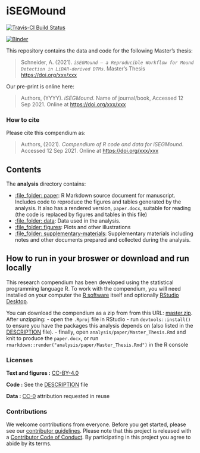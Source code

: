 
<!-- README.md is generated from README.Rmd. Please edit that file -->

# iSEGMound

[![Travis-CI Build
Status](https://travis-ci.com/keltoskytoi/iSEGMound.svg?branch=master)](https://travis-ci.com/keltoskytoi/iSEGMound)

[![Binder](https://mybinder.org/badge_logo.svg)](https://mybinder.org/v2/gh/keltoskytoi/iSEGMound/master?urlpath=rstudio)

This repository contains the data and code for the following Master’s
thesis:

> Schneider, A. (2021).
> *`iSEGMound – a Reproducible Workflow for Mound Detection in LiDAR-derived DTMs`*.
> Master’s Thesis <https://doi.org/xxx/xxx>

Our pre-print is online here:

> Authors, (YYYY). *iSEGMound*. Name of journal/book, Accessed 12 Sep
> 2021. Online at <https://doi.org/xxx/xxx>

### How to cite

Please cite this compendium as:

> Authors, (2021). *Compendium of R code and data for iSEGMound*.
> Accessed 12 Sep 2021. Online at <https://doi.org/xxx/xxx>

## Contents

The **analysis** directory contains:

-   [:file\_folder: paper](/analysis/paper): R Markdown source document
    for manuscript. Includes code to reproduce the figures and tables
    generated by the analysis. It also has a rendered version,
    `paper.docx`, suitable for reading (the code is replaced by figures
    and tables in this file)
-   [:file\_folder: data](/analysis/data): Data used in the analysis.
-   [:file\_folder: figures](/analysis/figures): Plots and other
    illustrations
-   [:file\_folder:
    supplementary-materials](/analysis/supplementary-materials):
    Supplementary materials including notes and other documents prepared
    and collected during the analysis.

## How to run in your broswer or download and run locally

This research compendium has been developed using the statistical
programming language R. To work with the compendium, you will need
installed on your computer the [R
software](https://cloud.r-project.org/) itself and optionally [RStudio
Desktop](https://rstudio.com/products/rstudio/download/).

You can download the compendium as a zip from from this URL:
[master.zip](/archive/master.zip). After unzipping: - open the `.Rproj`
file in RStudio - run `devtools::install()` to ensure you have the
packages this analysis depends on (also listed in the
[DESCRIPTION](/DESCRIPTION) file). - finally, open
`analysis/paper/Master_Thesis.Rmd` and knit to produce the `paper.docx`,
or run `rmarkdown::render("analysis/paper/Master_Thesis.Rmd")` in the R
console

### Licenses

**Text and figures :**
[CC-BY-4.0](http://creativecommons.org/licenses/by/4.0/)

**Code :** See the [DESCRIPTION](DESCRIPTION) file

**Data :** [CC-0](http://creativecommons.org/publicdomain/zero/1.0/)
attribution requested in reuse

### Contributions

We welcome contributions from everyone. Before you get started, please
see our [contributor guidelines](CONTRIBUTING.md). Please note that this
project is released with a [Contributor Code of Conduct](CONDUCT.md). By
participating in this project you agree to abide by its terms.

